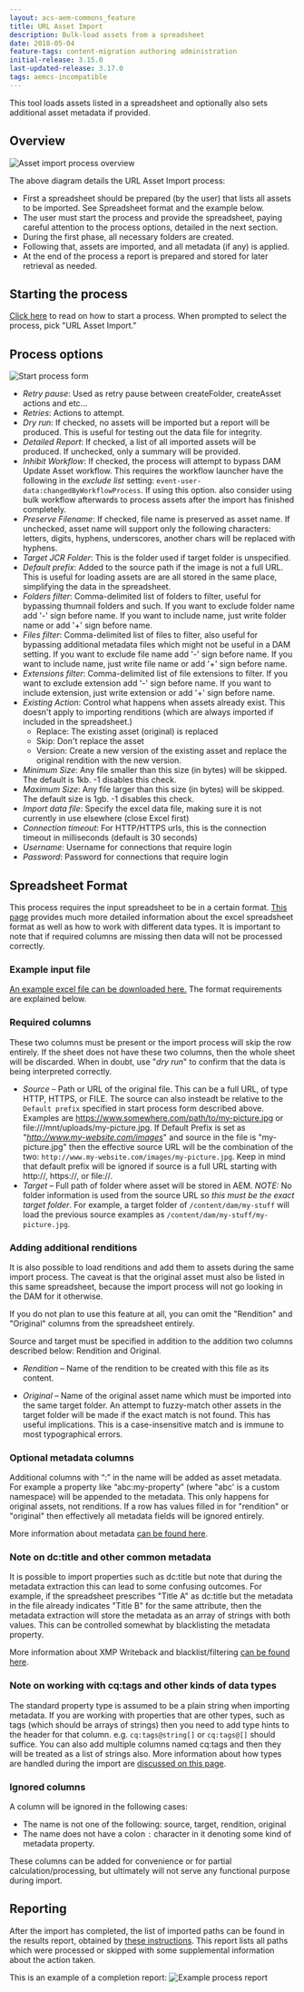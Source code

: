 ```yaml
---
layout: acs-aem-commons_feature
title: URL Asset Import
description: Bulk-load assets from a spreadsheet
date: 2018-05-04
feature-tags: content-migration authoring administration
initial-release: 3.15.0
last-updated-release: 3.17.0
tags: aemcs-incompatible
---
```


This tool loads assets listed in a spreadsheet and optionally also sets additional asset metadata if provided.

## Overview

![Asset import process overview](images/process-overview.png)

The above diagram details the URL Asset Import process:

* First a spreadsheet should be prepared (by the user) that lists all assets to be imported.  See Spreadsheet format and the example below.  
* The user must start the process and provide the spreadsheet, paying careful attention to the process options, detailed in the next section.
* During the first phase, all necessary folders are created.
* Following that, assets are imported, and all metadata (if any) is applied.
* At the end of the process a report is prepared and stored for later retrieval as needed.

## Starting the process

[Click here](/acs-aem-commons/features/mcp/subpages/process-manager.html) to read on how to start a process.  When prompted to  select the process, pick "URL Asset Import."

## Process options

![Start process form](images/url-asset-import.png)

- *Retry pause*: Used as retry pause between createFolder, createAsset actions and etc...
- *Retries*: Actions to attempt.
- *Dry run*: If checked, no assets will be imported but a report will be produced.  This is useful for testing out the data file for integrity.
- *Detailed Report*: If checked, a list of all imported assets will be produced.  If unchecked, only a summary will be provided.
- *Inhibit Workflow*: If checked, the process will attempt to bypass DAM Update Asset workflow.  This requires the workflow launcher have the following in the _exclude list_ setting: `event-user-data:changedByWorkflowProcess`.  If using this option. also consider using bulk workflow afterwards to process assets after the import has finished completely.
- *Preserve Filename*: If checked, file name is preserved as asset name.  If unchecked, asset name will support only the following characters: letters, digits, hyphens, underscores, another chars will be replaced with hyphens.
- *Target JCR Folder*: This is the folder used if target folder is unspecified.
- *Default prefix*: Added to the source path if the image is not a full URL.  This is useful for loading assets are are all stored in the same place, simplifying the data in the spreadsheet.
- *Folders filter*: Comma-delimited list of folders to filter, useful for bypassing thumnail folders and such. If you want to exclude folder name add '-' sign before name. If you want to include name, just write folder name or add '+' sign before name.
- *Files filter*: Comma-delimited list of files to filter, also useful for bypassing additional metadata files which might not be useful in a DAM setting. If you want to exclude file name add '-' sign before name. If you want to include name, just write file name or add '+' sign before name.
- *Extensions filter*: Comma-delimited list of file extensions to filter. If you want to exclude extension add '-' sign before name. If you want to include extension, just write extension or add '+' sign before name.
- *Existing Action*: Control what happens when assets already exist.  This doesn't apply to importing renditions (which are always imported if included in the spreadsheet.)
    - Replace: The existing asset (original) is replaced
    - Skip: Don't replace the asset
    - Version: Create a new version of the existing asset and replace the original rendition with the new version.
- *Minimum Size*: Any file smaller than this size (in bytes) will be skipped.  The default is 1kb.  -1 disables this check.
- *Maximum Size*: Any file larger than this size (in bytes) will be skipped.  The default size is 1gb.  -1 disables this check.
- *Import data file*: Specify the excel data file, making sure it is not currently in use elsewhere (close Excel first)
- *Connection timeout*: For HTTP/HTTPS urls, this is the connection timeout in milliseconds (default is 30 seconds)
- *Username*: Username for connections that require login
- *Password*: Password for connections that require login

## Spreadsheet Format

This process requires the input spreadsheet to be in a certain format. [This page](/acs-aem-commons/features/utils-and-apis/data-api/index.html#structure) provides much more detailed information about the excel spreadsheet format as well as how to work with different data types.  It is important to note that if required columns are missing then data will not be processed correctly.

### Example input file

[An example excel file can be downloaded here.](url-asset-import-example.xlsx)  The format requirements are explained below.

### Required columns

These two columns must be present or the import process will skip the row entirely.  If the sheet does not have these two columns, then the whole sheet will be discarded.  When in doubt, use "*dry run*" to confirm that the data is being interpreted correctly.

* *Source* – Path or URL of the original file.  This can be a full URL, of type HTTP, HTTPS, or FILE.  The source can also insteadt be relative to the `Default prefix` specified in start process form described above.  Examples are https://www.somewhere.com/path/to/my-picture.jpg or file:///mnt/uploads/my-picture.jpg.  If Default Prefix is set as "*http://www.my-website.com/images*" and source in the file is "my-picture.jpg" then the effective source URL will be the combination of the two: `http://www.my-website.com/images/my-picture.jpg`.  Keep in mind that default prefix will be ignored if source is a full URL starting with http://, https://, or file://.
* *Target* – Full path of folder where asset will be stored in AEM.  *NOTE:* No folder information is used from the source URL so _this must be the exact target folder_.  For example, a target folder of `/content/dam/my-stuff` will load the previous source examples as `/content/dam/my-stuff/my-picture.jpg`.

### Adding additional renditions

It is also possible to load renditions and add them to assets during the same import process.  The caveat is that the original asset must also be listed in this same spreadsheet, because the import process will not go looking in the DAM for it otherwise.  

If you do not plan to use this feature at all, you can omit the "Rendition" and "Original" columns from the spreadsheet entirely.

Source and target must be specified in addition to the addition two columns described below: Rendition and Original.

* *Rendition* – Name of the rendition to be created with this file as its content.

* *Original* – Name of the original asset name which must be imported into the same target folder.  An attempt to fuzzy-match other assets in the target folder will be made if the exact match is not found.  This has useful implications.  This is a case-insensitive match and is immune to most typographical errors.

### Optional metadata columns

Additional columns with “:” in the name will be added as asset metadata.  For example a property like “abc:my-property” (where "abc' is a custom namespace) will be appended to the metadata.  This only happens for original assets, not renditions.  If a row has values filled in for "rendition" or "original" then effectively all metadata fields will be ignored entirely.

More information about metadata [can be found here](https://helpx.adobe.com/experience-manager/6-4/assets/using/metadata.html).

### Note on dc:title and other common metadata

It is possible to import properties such as dc:title but note that during the metadata extraction this can lead to some confusing outcomes.  For example, if the spreadsheet prescribes "Title A" as dc:title but the metadata in the file already indicates "Title B" for the same attribute, then the metadata extraction will store the metadata as an array of strings with both values.  This can be controlled somewhat by blacklisting the metadata property. 

More information about XMP Writeback and blacklist/filtering [can be found here](https://helpx.adobe.com/experience-manager/6-4/assets/using/xmp-writeback.html#FilteringXMPmetadata).

### Note on working with cq:tags and other kinds of data types

The standard property type is assumed to be a plain string when importing metadata.  If you are working with properties that are other types, such as tags (which should be arrays of strings) then you need to add type hints to the header for that column.  e.g. `cq:tags@string[]` or `cq:tags@[]` should suffice.  You can also add multiple columns named cq:tags and then they will be treated as a list of strings also.  More information about how types are handled during the import are [discussed on this page](/acs-aem-commons/features/utils-and-apis/data-api/index.html#structure).

### Ignored columns

A column will be ignored in the following cases:

* The name is not one of the following: source, target, rendition, original
* The name does not have a colon `:` character in it denoting some kind of metadata property.

These columns can be added for convenience or for partial calculation/processing, but ultimately will not serve any functional purpose during import.

## Reporting

After the import has completed, the list of imported paths can be found in the results report, obtained by [these instructions](/acs-aem-commons/features/mcp/subpages/process-manager.html#viewing-a-report).  This report lists all paths which were processed or skipped with some supplemental information about the action taken.

This is an example of a completion report:
![Example process report](images/sample-report.png)